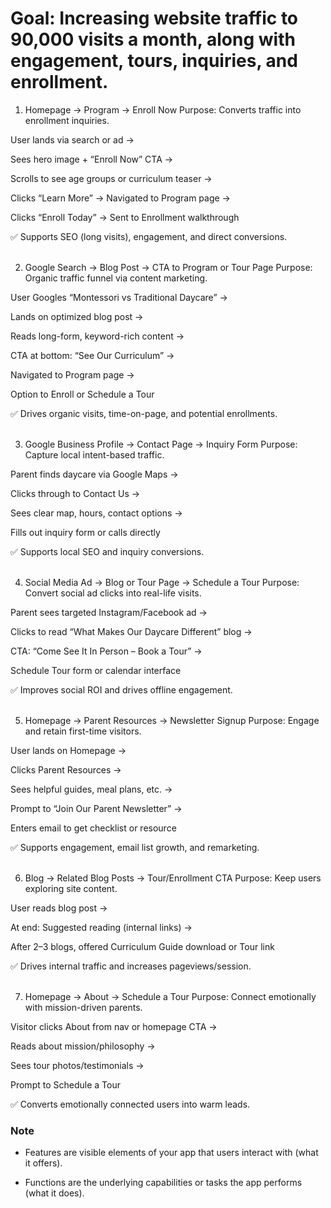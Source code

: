 # Goal: Increasing website traffic to 90,000 visits a month, along with engagement, tours, inquiries, and enrollment.

1. Homepage → Program → Enroll Now
Purpose: Converts traffic into enrollment inquiries.

User lands via search or ad →

Sees hero image + “Enroll Now” CTA →

Scrolls to see age groups or curriculum teaser →

Clicks “Learn More” → Navigated to Program page →

Clicks “Enroll Today” → Sent to Enrollment walkthrough

✅ Supports SEO (long visits), engagement, and direct conversions. 
<br>
<br>

2. Google Search → Blog Post → CTA to Program or Tour Page
Purpose: Organic traffic funnel via content marketing.

User Googles “Montessori vs Traditional Daycare” →

Lands on optimized blog post →

Reads long-form, keyword-rich content →

CTA at bottom: “See Our Curriculum” →

Navigated to Program page →

Option to Enroll or Schedule a Tour

✅ Drives organic visits, time-on-page, and potential enrollments.
<br>
<br>

3. Google Business Profile → Contact Page → Inquiry Form
Purpose: Capture local intent-based traffic.

Parent finds daycare via Google Maps →

Clicks through to Contact Us →

Sees clear map, hours, contact options →

Fills out inquiry form or calls directly

✅ Supports local SEO and inquiry conversions.
<br>
<br>

4. Social Media Ad → Blog or Tour Page → Schedule a Tour
Purpose: Convert social ad clicks into real-life visits.

Parent sees targeted Instagram/Facebook ad →

Clicks to read “What Makes Our Daycare Different” blog →

CTA: “Come See It In Person – Book a Tour” →

Schedule Tour form or calendar interface

✅ Improves social ROI and drives offline engagement.
<br>
<br>

5. Homepage → Parent Resources → Newsletter Signup
Purpose: Engage and retain first-time visitors.

User lands on Homepage →

Clicks Parent Resources →

Sees helpful guides, meal plans, etc. →

Prompt to “Join Our Parent Newsletter” →

Enters email to get checklist or resource

✅ Supports engagement, email list growth, and remarketing.
<br>
<br>

6. Blog → Related Blog Posts → Tour/Enrollment CTA
Purpose: Keep users exploring site content.

User reads blog post →

At end: Suggested reading (internal links) →

After 2–3 blogs, offered Curriculum Guide download or Tour link

✅ Drives internal traffic and increases pageviews/session.
<br>
<br>

7. Homepage → About → Schedule a Tour
Purpose: Connect emotionally with mission-driven parents.

Visitor clicks About from nav or homepage CTA →

Reads about mission/philosophy →

Sees tour photos/testimonials →

Prompt to Schedule a Tour

✅ Converts emotionally connected users into warm leads.

### Note
- Features are visible elements of your app that users interact with (what it offers).

- Functions are the underlying capabilities or tasks the app performs (what it does).